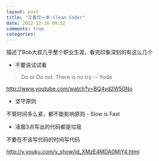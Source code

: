 ```yaml
---
layout: post
title: "又看完一本-Clean Coder"
date: 2012-12-16 00:52
comments: true
categories: 
---
```


描述了Bob大叔几乎整个职业生涯，看完印象深刻的有这么几个

- 不要说试试看
> Do or Do not. There is no try -- Yoda

<http://www.youtube.com/watch?v=BQ4yd2W50No>

- 坚守原则

不管时间多么紧，都不能影响原则 - Slow is Fast

- 凌晨3点写出的代码都是垃圾

不要在不该写代码的时间写代码



<http://v.youku.com/v_show/id_XMzE4MDA0MjY4.html>

